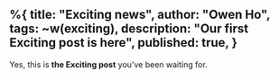 %{
  title: "Exciting news",
  author: "Owen Ho",
  tags: ~w(exciting),
  description: "Our first Exciting post is here",
  published: true,
}
---
Yes, this is **the Exciting post** you've been waiting for.